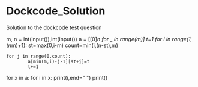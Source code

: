 # Dockcode_Solution
Solution to the dockcode test question

m, n = int(input()),int(input())
a = [[0]*n for _ in range(m)]
t=1
for i in range(1,(n*m)+1):
    st=max(0,i-m)
    count=min(i,(n-st),m)

    for j in range(0,count):
            a[min(m,i)-j-1][st+j]=t
            t+=1        
for x in a:
    for i in x:
        print(i,end=" ")
    print()    
